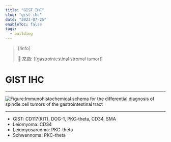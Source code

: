 ```yaml
---
title: "GIST IHC"
slug: "gist-ihc"
date: "2023-07-25"
enableToc: false
tags:
  - building
---
```


> [!info]
>
> 🌱 來自: [[gastrointestinal stromal tumor]]

# GIST IHC

---

![Figure:Immunohistochemical schema for the differential diagnosis of spindle cell tumors of the gastrointestinal tract ](https://i.imgur.com/j4yv5Zh.png)

---

- GIST: CD117(KIT), DOG-1, PKC-theta, CD34, SMA
- Leiomyoma: CD34
- Leiomyosarcoma: PKC-theta
- Schwannoma: PKC-theta
